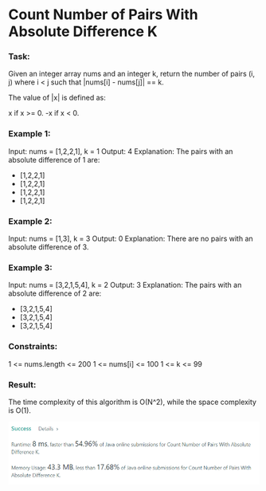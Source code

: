 #  Count Number of Pairs With Absolute Difference K

### Task:

Given an integer array nums and an integer k, return the number of pairs (i, j) where i < j such that 
|nums[i] - nums[j]| == k.

The value of |x| is defined as:

x if x >= 0.
-x if x < 0.


### Example 1:

Input: nums = [1,2,2,1], k = 1
Output: 4
Explanation: The pairs with an absolute difference of 1 are:
- [1,2,2,1]
- [1,2,2,1]
- [1,2,2,1]
- [1,2,2,1]

### Example 2:

Input: nums = [1,3], k = 3
Output: 0
Explanation: There are no pairs with an absolute difference of 3.

### Example 3:

Input: nums = [3,2,1,5,4], k = 2
Output: 3
Explanation: The pairs with an absolute difference of 2 are:
- [3,2,1,5,4]
- [3,2,1,5,4]
- [3,2,1,5,4]

### Constraints:

1 <= nums.length <= 200
1 <= nums[i] <= 100
1 <= k <= 99

### Result:

The time complexity of this algorithm is O(N^2), while the space complexity is O(1).

![img.png](img.png)